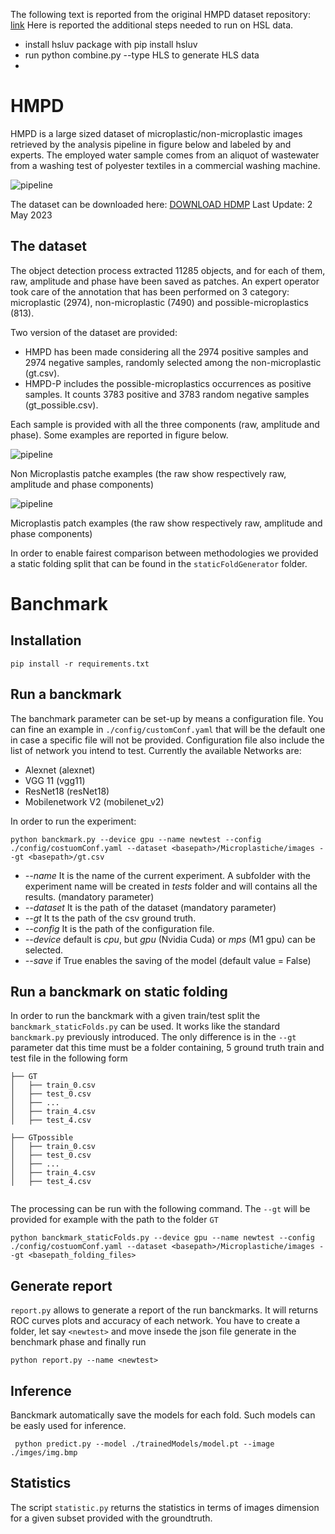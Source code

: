 The following text is reported from the original HMPD dataset repository: [link](https://github.com/beppe2hd/HMPD)
Here is reported the additional steps needed to run on HSL data.
- install hsluv package with pip install hsluv
- run python combine.py --type HLS to generate HLS data
- 
# HMPD

HMPD is a large sized dataset of microplastic/non-microplastic images retrieved by the analysis pipeline in figure below and labeled by and experts. 
The employed water sample comes from an aliquot of wastewater from a washing test of polyester textiles in a commercial washing machine.


![pipeline](./images/pipeline.png "Processing Pipeline")

The dataset can be downloaded here: [DOWNLOAD HDMP](https://cnrsc-my.sharepoint.com/:u:/g/personal/marco_delcoco_cnr_it/Ed_vtJKpJ7xBtQBzQ8sjEgABjg8RbYHoQxzxzlCoqiy9JA?e=siQehx?download=1)
Last Update: 2 May 2023


## The dataset

The object detection process extracted 11285 objects, and for each of them, raw, amplitude and phase have
been saved as patches. An expert operator took care of the annotation that has been performed on 3 category: microplastic (2974), non-microplastic (7490) and
possible-microplastics (813).

Two version of the dataset are provided:
- HMPD has been made considering all the 2974 positive samples and 2974 negative samples, randomly selected among the non-microplastic (gt.csv).
- HMPD-P includes the possible-microplastics occurrences as positive samples. It counts 3783 positive and 3783 random negative samples (gt_possible.csv). 

Each sample is provided with all the three components (raw, amplitude and phase). Some examples are reported in figure below.

![pipeline](./images/example0.png "Processing Pipeline")

Non Microplastis patche examples (the raw show respectively raw, amplitude and phase components)

![pipeline](./images/example1.png "Processing Pipeline")

Microplastis patch examples (the raw show respectively raw, amplitude and phase components)

In order to enable fairest comparison between methodologies we provided a static folding split that can be found in the  `staticFoldGenerator` folder.

# Banchmark

## Installation

```
pip install -r requirements.txt
```

## Run a banckmark

The banchmark parameter can be set-up by means a configuration file.
You can fine an example in `./config/customConf.yaml` that will be the default one in case a specific file will not be provided.
Configuration file also include the list of network you intend to test. Currently the available Networks are:
- Alexnet (alexnet)
- VGG 11 (vgg11)
- ResNet18 (resNet18)
- Mobilenetwork V2 (mobilenet_v2)

In order to run the experiment:

```
python banckmark.py --device gpu --name newtest --config ./config/costuomConf.yaml --dataset <basepath>/Microplastiche/images --gt <basepath>/gt.csv
```

- *--name* It is the name of the current experiment. A subfolder with the experiment name will be created in *tests* folder and will contains all the results. (mandatory parameter)
- *--dataset* It is the path of the dataset (mandatory parameter)
- *--gt* It ts the path of the csv ground truth.
- *--config* It is the path of the configuration file.
- *--device* default is *cpu*, but *gpu* (Nvidia Cuda) or *mps* (M1 gpu) can be selected.
- *--save* if True enables the saving of the model (default value = False)

## Run a banckmark on static folding

In order to run the banckmark with a given train/test split the `banckmark_staticFolds.py` can be used. It works like the standard `banckmark.py` previously
introduced. The only difference is in the `--gt` parameter dat this time must be a folder containing, 5 ground truth train and test file in the following form
```
├── GT
│   ├── train_0.csv
│   ├── test_0.csv
│   ├── ...
│   ├── train_4.csv
│   ├── test_4.csv

├── GTpossible
│   ├── train_0.csv
│   ├── test_0.csv
│   ├── ...
│   ├── train_4.csv
│   ├── test_4.csv


```
The processing can be run with the following command. The `--gt` will be provided for example with the path to the folder `GT`
```
python banckmark_staticFolds.py --device gpu --name newtest --config ./config/costuomConf.yaml --dataset <basepath>/Microplastiche/images --gt <basepath_folding_files>
```

## Generate report
`report.py` allows to generate a report of the run banckmarks. It will returns ROC curves plots and accuracy of each network.
You have to create a folder, let say `<newtest>` and move insede the json file generate in the benchmark phase and finally run

```
python report.py --name <newtest> 
```



## Inference

Banckmark automatically save the models for each fold. Such models can be easly used for inference.
```
 python predict.py --model ./trainedModels/model.pt --image ./imges/img.bmp
```

## Statistics
The script `statistic.py` returns the statistics in terms of images dimension for a given subset provided with the groundtruth.


